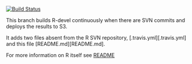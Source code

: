 [![Build Status](https://travis-ci.org/wch/r-source.svg?branch=build-trunk)](https://travis-ci.org/wch/r-source)

This branch builds R-devel continuously when there are SVN commits and deploys the results to S3.

It adds two files absent from the R SVN repository, [.travis.yml][.travis.yml] and this file [README.md][README.md].

For more information on R itself see [README](README)
